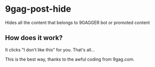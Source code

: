 # 9gag-post-hide
Hides all the content that belongs to 9GAGGER bot or promoted content

## How does it work?

It clicks "I don't like this" for you.
That's all...

This is the best way, thanks to the awful coding from 9gag.com.
